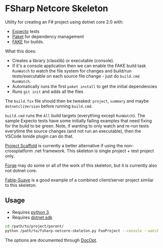 
# FSharp Netcore Skeleton

Utility for creating an F# project using dotnet core 2.0 with:
- [Expecto](https://github.com/haf/expecto) tests
- [Paket](https://fsprojects.github.io/Paket/) for dependency management
- [FAKE](https://fake.build/) for builds.

What this does:
- Creates a library (classlib) or executable (console).
- If it's a console application then we can enable the FAKE build task `RunWatch` to watch the file system for changes and build/run tests/executable on each source file change - just do `build.cmd RunWatch`.
- Automatically runs the first `paket install` to get the initial dependencies
- Runs `git init` and adds all the files

The `build.fsx` file should then be tweaked: `project`, `summary` and maybe `dotnetcliVersion` before running `build.cmd`.

`build.cmd` runs the `All` build targets (everything except `RunWatch`). The sample Expecto tests have some initially failing examples that need fixing for the build to be green. Note, if wanting to only watch and re-run tests everytime the source changes (and not run an executable), then the VSCode Ionide plugin can do that.

[Project Scaffold](https://github.com/fsprojects/ProjectScaffold) is currently a better alternative if using the non-crossplatform .net framework. This skeleton is single project + test project only.

[Forge](http://forge.run/) may do some or all of the work of this skeleton, but it is currently also not dotnet core.

[Fable-Suave](https://github.com/fable-compiler/fable-suave-scaffold) is a good example of a combined client/server
project similar to this skeleton.

## Usage

- Requires [python 3](https://www.python.org/).
- Requires [dotnet sdk](https://www.microsoft.com/net/download/)

```bash
cd /path/to/project/parent/
python /path/to/fsharp-netcore-skeleton.py FooProject --console --watcher
```

The options are documented through [DocOpt](http://docopt.org).
